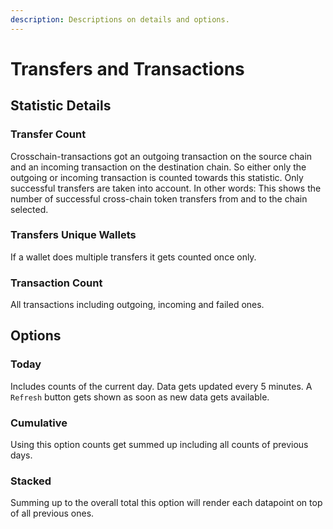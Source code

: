 ```yaml
---
description: Descriptions on details and options.
---
```


# Transfers and Transactions

## Statistic Details

### Transfer Count

Crosschain-transactions got an outgoing transaction on the source chain and an incoming transaction on the destination chain. So either only the outgoing or incoming transaction is counted towards this statistic. Only successful transfers are taken into account. In other words: This shows the number of successful cross-chain token transfers from and to the chain selected.

### Transfers Unique Wallets

If a wallet does multiple transfers it gets counted once only.

### Transaction Count

All transactions including outgoing, incoming and failed ones.

## Options

### Today

Includes counts of the current day. Data gets updated every 5 minutes. A `Refresh` button gets shown as soon as new data gets available.

### Cumulative

Using this option counts get summed up including all counts of previous days.

### Stacked

Summing up to the overall total this option will render each datapoint on top of all previous ones.
